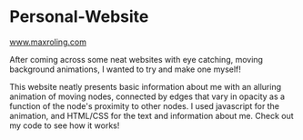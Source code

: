 # Personal-Website

www.maxroling.com

After coming across some neat websites with eye catching, moving background animations, I wanted to try and make one myself! 

This website neatly presents basic information about me with an alluring animation of moving nodes, connected by edges that vary in opacity as a function of the node's proximity to other nodes. I used javascript for the animation, and HTML/CSS for the text and information about me. Check out my code to see how it works!
